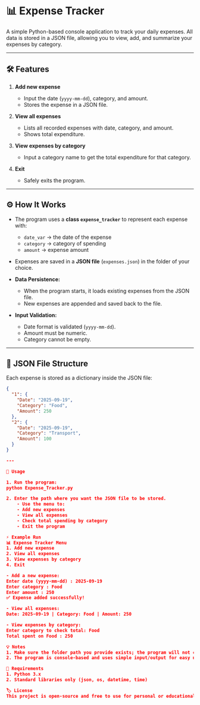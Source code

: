 # 📊 Expense Tracker

A simple Python-based console application to track your daily expenses. All data is stored in a JSON file, allowing you to view, add, and summarize your expenses by category.

---

## 🛠 Features

1. **Add new expense**
   - Input the date (`yyyy-mm-dd`), category, and amount.
   - Stores the expense in a JSON file.

2. **View all expenses**
   - Lists all recorded expenses with date, category, and amount.
   - Shows total expenditure.

3. **View expenses by category**
   - Input a category name to get the total expenditure for that category.

4. **Exit**
   - Safely exits the program.

---

## ⚙️ How It Works

- The program uses a **class `expense_tracker`** to represent each expense with:
  - `date_var` → the date of the expense
  - `category` → category of spending
  - `amount` → expense amount

- Expenses are saved in a **JSON file** (`expenses.json`) in the folder of your choice.  

- **Data Persistence:**  
  - When the program starts, it loads existing expenses from the JSON file.
  - New expenses are appended and saved back to the file.

- **Input Validation:**  
  - Date format is validated (`yyyy-mm-dd`).
  - Amount must be numeric.
  - Category cannot be empty.

---

## 📂 JSON File Structure

Each expense is stored as a dictionary inside the JSON file:

```json
{
  "1": {
    "Date": "2025-09-19",
    "Category": "Food",
    "Amount": 250
  },
  "2": {
    "Date": "2025-09-19",
    "Category": "Transport",
    "Amount": 100
  }
}

---

📝 Usage

1. Run the program:
python Expense_Tracker.py

2. Enter the path where you want the JSON file to be stored.
    - Use the menu to:
    - Add new expenses
    - View all expenses
    - Check total spending by category
    - Exit the program

⚡ Example Run
📊 Expense Tracker Menu
1. Add new expense
2. View all expenses
3. View expenses by category
4. Exit

- Add a new expense:
Enter date (yyyy-mm-dd) : 2025-09-19
Enter category : Food
Enter amount : 250
✅ Expense added successfully!

- View all expenses:
Date: 2025-09-19 | Category: Food | Amount: 250

- View expenses by category:
Enter category to check total: Food
Total spent on Food : 250

💡 Notes
1. Make sure the folder path you provide exists; the program will not create new folders.
2. The program is console-based and uses simple input/output for easy usage.

📌 Requirements
1. Python 3.x
2. Standard libraries only (json, os, datetime, time)

🏷 License
This project is open-source and free to use for personal or educational purposes.
